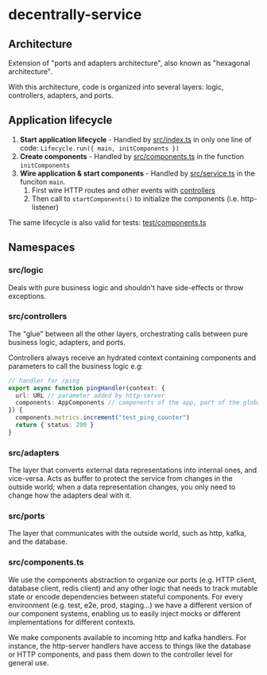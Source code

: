 # decentrally-service


## Architecture

Extension of "ports and adapters architecture", also known as "hexagonal architecture".

With this architecture, code is organized into several layers: logic, controllers, adapters, and ports.

## Application lifecycle

1. **Start application lifecycle** - Handled by [src/index.ts](src/index.ts) in only one line of code: `Lifecycle.run({ main, initComponents })`
2. **Create components** - Handled by [src/components.ts](src/components.ts) in the function `initComponents`
3. **Wire application & start components** - Handled by [src/service.ts](src/service.ts) in the funciton `main`.
   1. First wire HTTP routes and other events with [controllers](#src/controllers)
   2. Then call to `startComponents()` to initialize the components (i.e. http-listener)

The same lifecycle is also valid for tests: [test/components.ts](test/components.ts)

## Namespaces

### src/logic

Deals with pure business logic and shouldn't have side-effects or throw exceptions.

### src/controllers

The "glue" between all the other layers, orchestrating calls between pure business logic, adapters, and ports.

Controllers always receive an hydrated context containing components and parameters to call the business logic e.g:

```ts
// handler for /ping
export async function pingHandler(context: {
  url: URL // parameter added by http-server
  components: AppComponents // components of the app, part of the global context
}) {
  components.metrics.increment("test_ping_counter")
  return { status: 200 }
}
```

### src/adapters

The layer that converts external data representations into internal ones, and vice-versa. Acts as buffer to protect the service from changes in the outside world; when a data representation changes, you only need to change how the adapters deal with it.

### src/ports

The layer that communicates with the outside world, such as http, kafka, and the database.

### src/components.ts

We use the components abstraction to organize our ports (e.g. HTTP client, database client, redis client) and any other logic that needs to track mutable state or encode dependencies between stateful components. For every environment (e.g. test, e2e, prod, staging...) we have a different version of our component systems, enabling us to easily inject mocks or different implementations for different contexts.

We make components available to incoming http and kafka handlers. For instance, the http-server handlers have access to things like the database or HTTP components, and pass them down to the controller level for general use.
